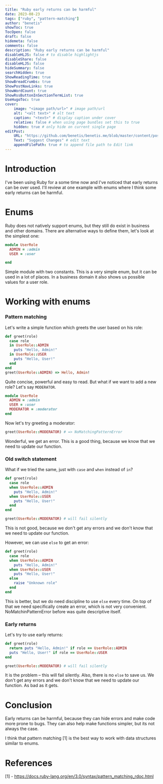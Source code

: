 ```yaml
---
title: "Ruby early returns can be harmful"
date: 2023-08-23
tags: ["ruby", "pattern-matching"]
author: "benetis"
showToc: true
TocOpen: false
draft: false
hidemeta: false
comments: false
description: "Ruby early returns can be harmful"
disableHLJS: false # to disable highlightjs
disableShare: false
disableHLJS: false
hideSummary: false
searchHidden: true
ShowReadingTime: true
ShowBreadCrumbs: true
ShowPostNavLinks: true
ShowWordCount: true
ShowRssButtonInSectionTermList: true
UseHugoToc: true
cover:
    image: "<image path/url>" # image path/url
    alt: "<alt text>" # alt text
    caption: "<text>" # display caption under cover
    relative: false # when using page bundles set this to true
    hidden: true # only hide on current single page
editPost:
    URL: "https://github.com/benetis/benetis.me/blob/master/content/posts/ruby/early-returns.md"
    Text: "Suggest Changes" # edit text
    appendFilePath: true # to append file path to Edit link
---
```


# Introduction

I've been using Ruby for a some time now and I've noticed that early returns can be over used.
I'll review at one example with enums where I think some early returns can be harmful.

# Enums

Ruby does not natively support enums, but they still do exist in business and other domains.
There are alternative ways to define them, let's look at the simplest one:

```ruby
module UserRole
  ADMIN = :admin
  USER = :user

end
```

Simple module with two constants. This is a very simple enum, but it can be used in a lot of places.
In a business domain it also shows us possible values for a user role.

# Working with enums

### Pattern matching

Let's write a simple function which greets the user based on his role:

```ruby
def greet(role)
  case role
  in UserRole::ADMIN
    puts "Hello, Admin!"
  in UserRole::USER
    puts "Hello, User!"
  end
end
greet(UserRole::ADMIN) => Hello, Admin!
```

Quite concise, powerful and easy to read. 
But what if we want to add a new role? Let's say `MODERATOR`.

```ruby
module UserRole
  ADMIN = :admin
  USER = :user
  MODERATOR = :moderator
end
```

Now let's try greeting a moderator:

```ruby
greet(UserRole::MODERATOR) # => NoMatchingPatternError
```

Wonderful, we get an error. This is a good thing, because we know that we need to update our function.

### Old switch statement

What if we tried the same, just with `case` and `when` instead of `in`?

```ruby
def greet(role)
  case role
  when UserRole::ADMIN
    puts "Hello, Admin!"
  when UserRole::USER
    puts "Hello, User!"
  end
end

greet(UserRole::MODERATOR) # will fail silently
```

This is not good, because we don't get any errors and we don't know that we need to update our function.

However, we can use `else` to get an error:

```ruby
def greet(role)
  case role
  when UserRole::ADMIN
    puts "Hello, Admin!"
  when UserRole::USER
    puts "Hello, User!"
  else
    raise "Unknown role"
  end
end
```

This is better, but we do need discipline to use `else` every time. On top of that
we need specifically create an error, which is not very convenient. 
NoMatchinPatternError before was quite descriptive itself. 

### Early returns

Let's try to use early returns:

```ruby
def greet(role)
  return puts "Hello, Admin!" if role == UserRole::ADMIN
  puts "Hello, User!" if role == UserRole::USER
end

greet(UserRole::MODERATOR) # will fail silently
```

It is the problem – this will fail silently. Also, there is no `else` to save us.
We don't get any errors and we don't know that we need to update our function. As bad as it gets.

# Conclusion

Early returns can be harmful, because they can hide errors and make code more prone to bugs.
They can also help make functions simpler, but its not always the case.

I think that pattern matching [1] is the best way to work with data structures similar to enums.

# References
[1] - https://docs.ruby-lang.org/en/3.0/syntax/pattern_matching_rdoc.html



